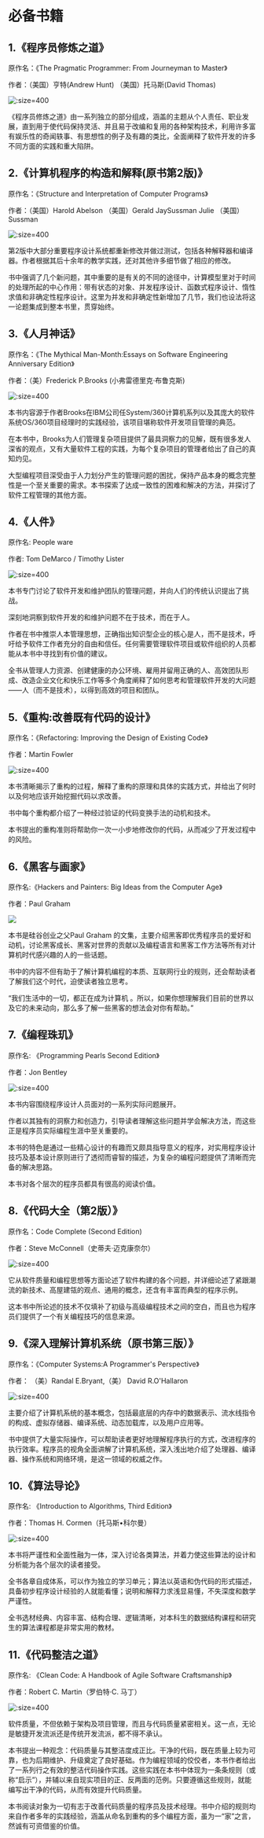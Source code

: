 # 必备书籍

## 1.《程序员修炼之道》

原作名：《The Pragmatic Programmer: From Journeyman to Master》

作者：（美国）亨特(Andrew Hunt) （美国）托马斯(David Thomas)

![](http://blog.oldbird.run/mweb/16254931748070.jpg ':size=400')

《程序员修炼之道》由一系列独立的部分组成，涵盖的主题从个人责任、职业发展，直到用于使代码保持灵活、并且易于改编和复用的各种架构技术，利用许多富有娱乐性的奇闻轶事、有思想性的例子及有趣的类比，全面阐释了软件开发的许多不同方面的实践和重大陷阱。

## 2.《计算机程序的构造和解释(原书第2版)》

原作名：《Structure and Interpretation of Computer Programs》

作者：（美国）Harold Abelson （美国）Gerald JaySussman Julie （美国）Sussman

![](http://blog.oldbird.run/mweb/16254932086265.jpg ':size=400')

第2版中大部分重要程序设计系统都重新修改并做过测试，包括各种解释器和编译器。作者根据其后十余年的教学实践，还对其他许多细节做了相应的修改。

书中强调了几个新问题，其中重要的是有关的不同的途径中，计算模型里对于时间的处理所起的中心作用：带有状态的对象、并发程序设计、函数式程序设计、惰性求值和非确定性程序设计。这里为并发和非确定性新增加了几节，我们也设法将这一论题集成到整本书里，贯穿始终。

## 3.《人月神话》

原作名：《The Mythical Man-Month:Essays on Software Engineering Anniversary Edition》

作者：（美）Frederick P.Brooks (小弗雷德里克·布鲁克斯)

![](http://blog.oldbird.run/mweb/16254932482748.jpg ':size=400')

本书内容源于作者Brooks在IBM公司任System/360计算机系列以及其庞大的软件系统OS/360项目经理时的实践经验，该项目堪称软件开发项目管理的典范。

在本书中，Brooks为人们管理复杂项目提供了最具洞察力的见解，既有很多发人深省的观点，又有大量软件工程的实践，为每个复杂项目的管理者给出了自己的真知灼见。

大型编程项目深受由于人力划分产生的管理问题的困扰，保持产品本身的概念完整性是一个至关重要的需求。本书探索了达成一致性的困难和解决的方法，并探讨了软件工程管理的其他方面。

## 4.《人件》

原作名: People ware

作者: Tom DeMarco / Timothy Lister

![](http://blog.oldbird.run/mweb/16254932961380.jpg ':size=400')


本书专门讨论了软件开发和维护团队的管理问题，并向人们的传统认识提出了挑战。

深刻地洞察到软件开发的和维护问题不在于技术，而在于人。

作者在书中推崇人本管理思想，正确指出知识型企业的核心是人，而不是技术，呼吁给予软件工作者充分的自由和信任。任何需要管理软件项目或软件组织的人员都能从本书中寻找到有价值的建议。

全书从管理人力资源、创建健康的办公环境、雇用并留用正确的人、高效团队形成、改造企业文化和快乐工作等多个角度阐释了如何思考和管理软件开发的大问题——人（而不是技术），以得到高效的项目和团队。

## 5.《重构:改善既有代码的设计》

原作名：《Refactoring: Improving the Design of Existing Code》

作者：Martin Fowler

![](http://blog.oldbird.run/mweb/16254933253830.jpg ':size=400')

本书清晰揭示了重构的过程，解释了重构的原理和具体的实践方式，并给出了何时以及何地应该开始挖掘代码以求改善。

书中每个重构都介绍了一种经过验证的代码变换手法的动机和技术。

本书提出的重构准则将帮助你一次一小步地修改你的代码，从而减少了开发过程中的风险。

## 6.《黑客与画家》

原作名:《Hackers and Painters: Big Ideas from the Computer Age》

作者：Paul Graham

![](http://blog.oldbird.run/mweb/16254933507103.jpg)


本书是硅谷创业之父Paul Graham 的文集，主要介绍黑客即优秀程序员的爱好和动机，讨论黑客成长、黑客对世界的贡献以及编程语言和黑客工作方法等所有对计算机时代感兴趣的人的一些话题。

书中的内容不但有助于了解计算机编程的本质、互联网行业的规则，还会帮助读者了解我们这个时代，迫使读者独立思考。

“我们生活中的一切，都正在成为计算机 。所以，如果你想理解我们目前的世界以及它的未来动向，那么多了解一些黑客的想法会对你有帮助。”

## 7.《编程珠玑》

原作名: 《Programming Pearls Second Edition》

作者：Jon Bentley

![](http://blog.oldbird.run/mweb/16254933770658.jpg ':size=400')

本书内容围绕程序设计人员面对的一系列实际问题展开。

作者以其独有的洞察力和创造力，引导读者理解这些问题并学会解决方法，而这些正是程序员实际编程生涯中至关重要的。

本书的特色是通过一些精心设计的有趣而又颇具指导意义的程序，对实用程序设计技巧及基本设计原则进行了透彻而睿智的描述，为复杂的编程问题提供了清晰而完备的解决思路。

本书对各个层次的程序员都具有很高的阅读价值。

## 8.《代码大全（第2版）》

原作名：Code Complete (Second Edition)

作者：Steve McConnell（史蒂夫·迈克康奈尔）

![](http://blog.oldbird.run/mweb/16254933986118.jpg ':size=400')

它从软件质量和编程思想等方面论述了软件构建的各个问题，并详细论述了紧跟潮流的新技术、高屋建瓴的观点、通用的概念，还含有丰富而典型的程序示例。

这本书中所论述的技术不仅填补了初级与高级编程技术之间的空白，而且也为程序员们提供了一个有关编程技巧的信息来源。

## 9.《深入理解计算机系统（原书第三版）》

原作名：《Computer Systems:A Programmer's Perspective》

作者： （美）Randal E.Bryant,（美） David R.O'Hallaron

![](http://blog.oldbird.run/mweb/16254934234755.jpg ':size=400')


主要介绍了计算机系统的基本概念，包括最底层的内存中的数据表示、流水线指令的构成、虚拟存储器、编译系统、动态加载库，以及用户应用等。

书中提供了大量实际操作，可以帮助读者更好地理解程序执行的方式，改进程序的执行效率。程序员的视角全面讲解了计算机系统，深入浅出地介绍了处理器、编译器、操作系统和网络环境，是这一领域的权威之作。


## 10.《算法导论》

原作名: 《Introduction to Algorithms, Third Edition》

作者：Thomas H. Cormen（托马斯•科尔曼）

![](http://blog.oldbird.run/mweb/16254934438194.jpg ':size=400')

本书将严谨性和全面性融为一体，深入讨论各类算法，并着力使这些算法的设计和分析能为各个层次的读者接受。

全书各章自成体系，可以作为独立的学习单元；算法以英语和伪代码的形式描述，具备初步程序设计经验的人就能看懂；说明和解释力求浅显易懂，不失深度和数学严谨性。

全书选材经典、内容丰富、结构合理、逻辑清晰，对本科生的数据结构课程和研究生的算法课程都是非常实用的教材。

## 11.《代码整洁之道》
原作名: 《Clean Code: A Handbook of Agile Software Craftsmanship》

作者：Robert C. Martin（罗伯特·C. 马丁）

![](http://blog.oldbird.run/mweb/16255332200715.jpg ':size=400')

软件质量，不但依赖于架构及项目管理，而且与代码质量紧密相关。这一点，无论是敏捷开发流派还是传统开发流派，都不得不承认。

本书提出一种观念：代码质量与其整洁度成正比。干净的代码，既在质量上较为可靠，也为后期维护、升级奠定了良好基础。作为编程领域的佼佼者，本书作者给出了一系列行之有效的整洁代码操作实践。这些实践在本书中体现为一条条规则（或称“启示”），并辅以来自现实项目的正、反两面的范例。只要遵循这些规则，就能编写出干净的代码，从而有效提升代码质量。

本书阅读对象为一切有志于改善代码质量的程序员及技术经理。书中介绍的规则均来自作者多年的实践经验，涵盖从命名到重构的多个编程方面，虽为一“家”之言，然诚有可资借鉴的价值。

